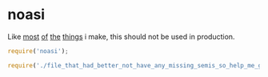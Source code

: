 # noasi

Like [most][] [of][] [the][] [things][] i make, this should not be used in production.

```js
require('noasi');

require('./file_that_had_better_not_have_any_missing_semis_so_help_me_god.js');
```

[most]: https://github.com/devsnek/ivan
[of]: https://github.com/devsnek/threads
[the]: https://github.com/devsnek/v8-debug
[things]: https://github.com/devsnek/syncify
